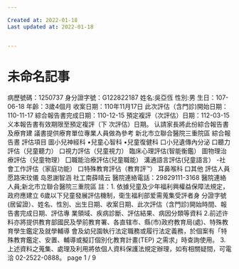 ```yaml
---

Created at: 2022-01-18
Last updated at: 2022-01-18


---
```


# 未命名記事


病歷號碼：1250737
身分證字號：G122822187
姓名:吳亞恆
性別:男
生日：107-06-18
年齡：3歲4個月
收案日期：110年11月17日
此次評估（含門診)開始日期：110-11-17
綜合報告書完成日期：110-12-15
預定複評（次評估）日期：112-03-15
义本報告書有效期限至預定複評（下
次評估）日期。
认請家長將此份綜合報告書及療育建
議書提供療育單位專業人員做為參考
新北市立聯合醫院三重院區
綜合報告晝
評估項目
圖小兒神經科
•兒童心智科
•兒童復健科
口小兒遺傳內分泌
口聽力評估（兒童聽力）
口視力評估（兒童視力）
臨床心理評估(智能衡鑑）
圖物理治療評估（兒童物理）
囗職能治療評估(兒童職能）
溝通語言評估(兒童語言）
\-社會工作評估（家庭功能）
口特殊教育評佔（教育評™）
耳鼻喉科
口其他
評估人員
愿路宋玟儀
岛恩謝智涵
社工南薛晴云
醫院連絡電話：29829111-3168
醫院連絡人員;新北市立聯合醫院三重院區
註：1. 依據兒童及少年福利興權益保障法規定，政府應建立 6歲以下兒童發展評估機制，衛生福利部爱需蒐集受評者身
分證字號(居留證）、姓名、性別、出生日期、收案日期、此次評估（含門診)開始時間、報告書完成日期、評估專
業領域、疾病診斷、評估結果、病因分類等資料
2.前述许料亦將提供教育部國民及學前教育署、各直辖市、縣(市)政府教育局(處)、特殊教育學生鑑定及就學輔導
會及幼兒園執行法定職務或履行法定義務，於個案有「特殊教育鑑定、安置、輔導或擬訂個別化教育計畫(TEP)
之需求」時查詢使用。
3.上述資料之蒐集、處理及利用將依個人資料保護法規定辦理，如有相關疑間，可電洽 02-2522-0888。
page 1 / 9

